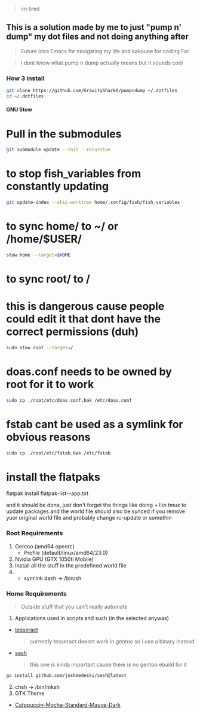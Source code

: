 > im tired

## This is a solution made by me to just "pump n' dump" my dot files and not doing anything after

> Future Idea
> Emacs for navigating my life and kakoune for coding
> For

> i dont know what pump n dump actually means but it sounds cool

### How 3 install

```bash
git clone https://github.com/GravityShark0/pumpndump ~/.dotfiles
cd ~/.dotfiles
```

#### GNU Stow

# Pull in the submodules

```bash
git submodule update --init --recursive
```

# to stop fish_variables from constantly updating

```bash
git update-index --skip-worktree home/.config/fish/fish_variables
```

# to sync home/ to ~/ or /home/$USER/

```bash
stow home --target=$HOME
```

# to sync root/ to /

# this is dangerous cause people could edit it that dont have the correct permissions (duh)

```bash
sudo stow root --target=/
```

# doas.conf needs to be owned by root for it to work

```bash
sudo cp ./root/etc/doas.conf.bak /etc/doas.conf
```

# fstab cant be used as a symlink for obvious reasons

```bash
sudo cp ./root/etc/fstab.bak /etc/fstab
```

# install the flatpaks

flatpak install flatpak-list--app.txt

and it should be done,
just don't forget the things like doing <prefix> + I in tmux to update packages
and the world file should also be synced if you remove yuor original world file
and probably change rc-update or somethin

### Root Requirements

1. Gentoo (amd64 openrc)
   - Profile (default/linux/amd64/23.0)
2. Nvidia GPU (GTX 1050ti Mobile)
3. Install all the stuff in the predefined world file
4. - symlink dash -> /bin/sh

### Home Requirements

> Outside stuff that you can't really automate

1. Applications used in scripts and such (in the selected anywas)

- [tesseract](https://github.com/tesseract-ocr/tesseract/releases/)
  > currently tesseract doesnt work in gentoo so i use a binary instead
- [sesh](https://github.com/joshmedeski/sesh)
  > this one is kinda important cause there is no gentoo ebuild for it

```bash
go install github.com/joshmedeski/sesh@latest
```

2. chsh -> /bin/mksh
3. GTK Theme

- [Catppuccin-Mocha-Standard-Mauve-Dark](https://github.com/catppuccin/gtk)
